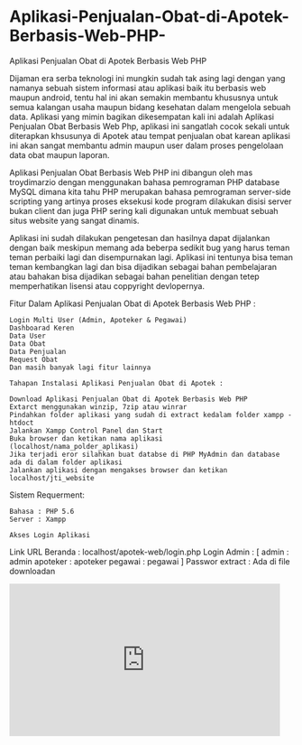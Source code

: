 # Aplikasi-Penjualan-Obat-di-Apotek-Berbasis-Web-PHP-
Aplikasi Penjualan Obat di Apotek Berbasis Web PHP 

Dijaman era serba teknologi ini mungkin sudah tak asing lagi dengan yang namanya sebuah sistem informasi atau aplikasi baik itu berbasis web maupun android, tentu hal ini akan semakin membantu khususnya untuk semua kalangan usaha maupun bidang kesehatan dalam mengelola sebuah data. Aplikasi yang mimin bagikan dikesempatan kali ini adalah Aplikasi Penjualan Obat Berbasis Web Php, aplikasi ini sangatlah cocok sekali untuk diterapkan khsusunya di Apotek atau tempat penjualan obat karean aplikasi ini akan sangat membantu admin maupun user dalam proses pengelolaan data obat maupun laporan.

Aplikasi Penjualan Obat Berbasis Web PHP ini dibangun oleh mas troydimarzio dengan menggunakan bahasa pemrograman PHP database MySQL dimana kita tahu PHP merupakan bahasa pemrograman server-side scripting yang  artinya proses eksekusi kode program dilakukan disisi server bukan client dan juga PHP  sering kali digunakan untuk membuat sebuah situs website yang sangat dinamis.

Aplikasi ini sudah dilakukan pengetesan dan hasilnya dapat dijalankan dengan baik meskipun memang ada beberpa sedikit bug yang harus teman teman perbaiki lagi dan disempurnakan lagi. Aplikasi ini tentunya bisa teman teman kembangkan lagi dan bisa dijadikan sebagai bahan pembelajaran atau bahakan bisa dijadikan sebagai bahan penelitian dengan tetep memperhatikan lisensi atau coppyright devlopernya.

Fitur Dalam Aplikasi Penjualan Obat di Apotek Berbasis Web PHP :

    Login Multi User (Admin, Apoteker & Pegawai)
    Dashboarad Keren
    Data User
    Data Obat
    Data Penjualan
    Request Obat
    Dan masih banyak lagi fitur lainnya
    
    Tahapan Instalasi Aplikasi Penjualan Obat di Apotek :

    Download Aplikasi Penjualan Obat di Apotek Berbasis Web PHP
    Extarct menggunakan winzip, 7zip atau winrar
    Pindahkan folder aplikasi yang sudah di extract kedalam folder xampp - htdoct
    Jalankan Xampp Control Panel dan Start
    Buka browser dan ketikan nama aplikasi (localhost/nama_polder_aplikasi)
    Jika terjadi eror silahkan buat databse di PHP MyAdmin dan database ada di dalam folder aplikasi
    Jalankan aplikasi dengan mengakses browser dan ketikan localhost/jti_website

Sistem Requerment:

    Bahasa : PHP 5.6
    Server : Xampp
    
    Akses Login Aplikasi
Link URL Beranda : localhost/apotek-web/login.php
Login Admin : [ admin : admin apoteker : apoteker pegawai : pegawai ]
Passwor extract : Ada di file downloadan

<iframe width="480" height="270" src="https://www.youtube.com/embed/tVD7HxCuFXA" title="YouTube video player" frameborder="0" allow="accelerometer; autoplay; clipboard-write; encrypted-media; gyroscope; picture-in-picture" allowfullscreen></iframe>
